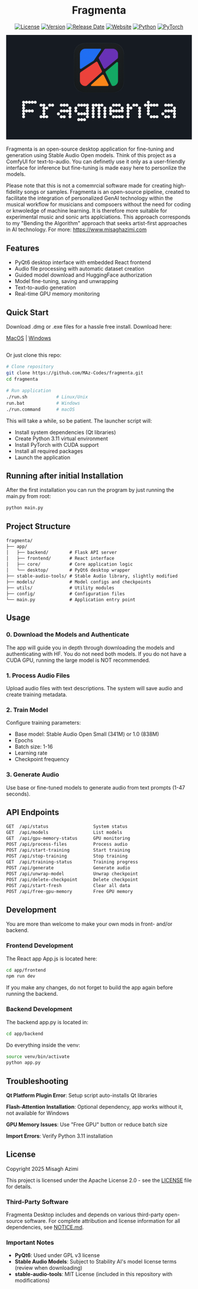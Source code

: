 <div align="center">

# Fragmenta

[![License](https://img.shields.io/badge/License-Apache_2.0-blue.svg)](https://opensource.org/licenses/Apache-2.0)
[![Version](https://img.shields.io/badge/version-0.0.1-green.svg)](https://github.com/MAz-Codes/fragmenta/releases)
[![Release Date](https://img.shields.io/badge/release-October_2025-orange.svg)](https://github.com/MAz-Codes/fragmenta)
[![Website](https://img.shields.io/badge/website-Fragmenta-purple.svg)](https://www.misaghazimi.com/fragmenta)
[![Python](https://img.shields.io/badge/python-3.11-blue.svg)](https://www.python.org/)
[![PyTorch](https://img.shields.io/badge/PyTorch-2.0+-red.svg)](https://pytorch.org/)

![Header Image](app/frontend/public/fragmenta_background.png)

</div>

Fragmenta is an open-source desktop application for fine-tuning and generation using Stable Audio Open models. Think of this project as a ComfyUI for text-to-audio. You can definetly use it only as a user-friendly interface for inference but fine-tuning is made easy here to personlize the models. 

Please note that this is not a comemrcial software made for creating high-fidelity songs or samples. Fragmenta is an open-source pipeline, created to facilitate the integration of personalized GenAI technology within the musical workflow for musicians and compsoers without the need for coding or knwoledge of machine learning. It is therefore more suitable for experimental music and sonic arts applciations. This approach corresponds to my "Bending the Algorithm" approach that seeks artist-first approaches in AI technology. For more: https://www.misaghazimi.com

## Features

- PyQt6 desktop interface with embedded React frontend
- Audio file processing with automatic dataset creation
- Guided model download and HuggingFace authorization
- Model fine-tuning, saving and unwrapping
- Text-to-audio generation
- Real-time GPU memory monitoring

## Quick Start

Download .dmg or .exe files for a hassle free install. Download here:

[MacOS](https://) | [Windows](https://)

##

Or just clone this repo:

```bash
# Clone repository
git clone https://github.com/MAz-Codes/fragmenta.git
cd fragmenta
```
```bash
# Run application
./run.sh           # Linux/Unix
run.bat            # Windows
./run.command      # macOS
```

This will take a while, so be patient. The launcher script will:
- Install system dependencies (Qt libraries)
- Create Python 3.11 virtual environment
- Install PyTorch with CUDA support
- Install all required packages
- Launch the application

## Running after initial Installation

After the first installation you can run the program by just running the main.py from root:

```bash
python main.py
```

## Project Structure

```
fragmenta/
├── app/
│   ├── backend/        # Flask API server
│   ├── frontend/       # React interface
│   ├── core/           # Core application logic
│   └── desktop/        # PyQt6 desktop wrapper
├── stable-audio-tools/ # Stable Audio library, slightly modified
├── models/             # Model configs and checkpoints
├── utils/              # Utility modules
├── config/             # Configuration files
└── main.py             # Application entry point
```

## Usage

### 0. Download the Models and Authenticate

The app will guide you in depth through downloading the models and authenticating with HF. You do not need both models. If you do not have a CUDA GPU, running the large model is NOT recommended. 

### 1. Process Audio Files

Upload audio files with text descriptions. The system will save audio and create training metadata.

### 2. Train Model

Configure training parameters:
- Base model: Stable Audio Open Small (341M) or 1.0 (838M)
- Epochs
- Batch size: 1-16
- Learning rate
- Checkpoint frequency

### 3. Generate Audio

Use base or fine-tuned models to generate audio from text prompts (1-47 seconds).

## API Endpoints

```
GET  /api/status                 System status
GET  /api/models                 List models
GET  /api/gpu-memory-status      GPU monitoring
POST /api/process-files          Process audio
POST /api/start-training         Start training
POST /api/stop-training          Stop training
GET  /api/training-status        Training progress
POST /api/generate               Generate audio
POST /api/unwrap-model           Unwrap checkpoint
POST /api/delete-checkpoint      Delete checkpoint
POST /api/start-fresh            Clear all data
POST /api/free-gpu-memory        Free GPU memory
```

## Development

You are more than welcome to make your own mods in front- and/or backend.

### Frontend Development

The React app App.js is located here:

```bash
cd app/frontend
npm run dev
```
If you make any changes, do not forget to build the app again before running the backend.

### Backend Development

The backend app.py is located in:
```bash
cd app/backend
```
Do everything inside the venv:

```bash
source venv/bin/activate
python app.py
```

## Troubleshooting

**Qt Platform Plugin Error**: Setup script auto-installs Qt libraries

**Flash-Attention Installation**: Optional dependency, app works without it, not available for Windows 

**GPU Memory Issues**: Use "Free GPU" button or reduce batch size

**Import Errors**: Verify Python 3.11 installation

## License

Copyright 2025 Misagh Azimi

This project is licensed under the Apache License 2.0 - see the [LICENSE](LICENSE) file for details.

### Third-Party Software

Fragmenta Desktop includes and depends on various third-party open-source software. For complete attribution and license information for all dependencies, see [NOTICE.md](NOTICE.md).

### Important Notes

- **PyQt6**: Used under GPL v3 license
- **Stable Audio Models**: Subject to Stability AI's model license terms (review when downloading)
- **stable-audio-tools**: MIT License (included in this repository with modifications)
